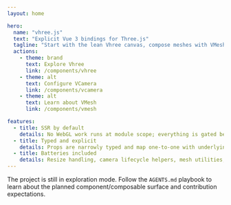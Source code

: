 ```yaml
---
layout: home

hero:
  name: "vhree.js"
  text: "Explicit Vue 3 bindings for Three.js"
  tagline: "Start with the lean Vhree canvas, compose meshes with VMesh, and grow towards a full declarative scene graph."
  actions:
    - theme: brand
      text: Explore Vhree
      link: /components/vhree
    - theme: alt
      text: Configure VCamera
      link: /components/vcamera
    - theme: alt
      text: Learn about VMesh
      link: /components/vmesh

features:
  - title: SSR by default
    details: No WebGL work runs at module scope; everything is gated behind Vue lifecycle hooks.
  - title: Typed and explicit
    details: Props are narrowly typed and map one-to-one with underlying Three.js options.
  - title: Batteries included
    details: Resize handling, camera lifecycle helpers, mesh utilities, and resource disposal are wired for you while staying debuggable.
---
```


The project is still in exploration mode. Follow the `AGENTS.md` playbook to learn about the planned component/composable surface and contribution expectations.
